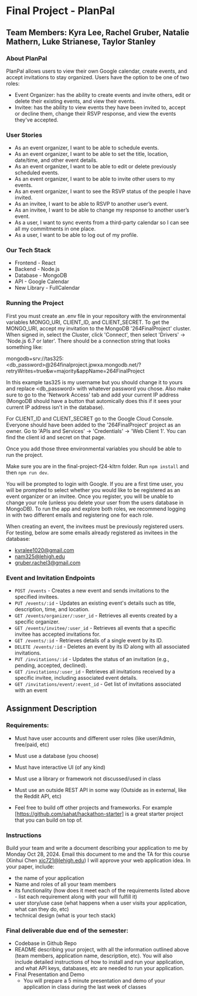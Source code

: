 # Final Project - PlanPal
## Team Members: Kyra Lee, Rachel Gruber, Natalie Mathern, Luke Strianese, Taylor Stanley

### About PlanPal
PlanPal allows users to view their own Google calendar, create events, and accept invitations to stay organized. Users have the option to be one of two roles:
* Event Organizer: has the ability to create events and invite others, edit or delete their existing events, and view their events.
* Invitee: has the ability to view events they have been invited to, accept or decline them, change their RSVP response, and view the events they've accepted. 

### User Stories
* As an event organizer, I want to be able to schedule events.
* As an event organizer, I want to be able to set the title, location, date/time, and other event details.
* As an event organizer, I want to be able to edit or delete previously scheduled events.
* As an event organizer, I want to be able to invite other users to my events.
* As an event organizer, I want to see the RSVP status of the people I have invited. 
* As an invitee, I want to be able to RSVP to another user’s event.
* As an invitee, I want to be able to change my response to another user’s event. 
* As a user, I want to sync events from a third-party calendar so I can see all my commitments in one place.
* As a user, I want to be able to log out of my profile.

### Our Tech Stack
* Frontend - React
* Backend - Node.js
* Database - MongoDB
* API - Google Calendar
* New Library - FullCalendar

### Running the Project
First you must create an .env file in your repository with the environmental variables MONGO_URI, CLIENT_ID, and CLIENT_SECRET. To get the MONGO_URI, accept my invitation to the MongoDB '264FinalProject' cluster. When signed in, select the Cluster, click 'Connect', then select 'Drivers' -> 'Node.js 6.7 or later'. There should be a connection string that looks something like:

mongodb+srv://tas325:<db_password>@264finalproject.jpwxa.mongodb.net/?retryWrites=true&w=majority&appName=264FinalProject

In this example tas325 is my username but you should change it to yours and replace <db_password> with whatever password you chose. Also make sure to go to the 'Network Access' tab and add your current IP address (MongoDB should have a button that automically does this if it sees your current IP address isn't in the database). 

For CLIENT_ID and CLIENT_SECRET go to the Google Cloud Console. Everyone should have been added to the '264FinalProject' project as an owner. Go to 'APIs and Services' -> 'Credentials' -> 'Web Client 1'. You can find the client id and secret on that page.

Once you add those three environmental variables you should be able to run the project. 

Make sure you are in the final-project-f24-kltrn folder. Run `npm install` and then `npm run dev`.

You will be prompted to login with Google. If you are a first time user, you will be prompted to select whether you would like to be registered as an event organizer or an invitee. Once you register, you will be unable to change your role (unless you delete your user from the users database in MongoDB). To run the app and explore both roles, we recommend logging in with two different emails and registering one for each role. 

When creating an event, the invitees must be previously registered users. For testing, below are some emails already registered as invitees in the database:
* kyralee1020@gmail.com
* nam325@lehigh.edu
* gruber.rachel3@gmail.com

### Event and Invitation Endpoints

* `POST /events` - Creates a new event and sends invitations to the specified invitees.
* `PUT /events/:id` - Updates an existing event's details such as title, description, time, and location.
* `GET /events/organizer/:user_id` - Retrieves all events created by a specific organizer.
* `GET /events/invitee/:user_id` - Retrieves all events that a specific invitee has accepted invitations for.
* `GET /events/:id` - Retrieves details of a single event by its ID.
* `DELETE /events/:id` - Deletes an event by its ID along with all associated invitations.
* `PUT /invitations/:id` - Updates the status of an invitation (e.g., pending, accepted, declined).
* `GET /invitations/:user_id` - Retrieves all invitations received by a specific invitee, including associated event details.
* `GET /invitations/event/:event_id` - Get list of invitations associated with an event

## Assignment Description

### Requirements:
* Must have user accounts and different user roles (like user/Admin, free/paid, etc)
* Must use a database (you choose)
* Must have interactive UI (of any kind)
* Must use a library or framework not discussed/used in class
* Must use an outside REST API in some way (Outside as in external, like the Reddit API, etc)

* Feel free to build off other projects and frameworks. For example [https://github.com/sahat/hackathon-starter] is a great starter project that you can build on top of. 

### Instructions
Build your team and write a document describing your application to me by Monday Oct 28, 2024. Email this document to me and the TA for this course (Xinhui Chen xic721@lehigh.edu)  I will approve your web application idea. In your paper, include:
* the name of your application
* Name and roles of all your team members
* its functionality (how does it meet each of the requirements listed above - list each requirement along with your will fulfill it)
* user story/use case (what happens when a user visits your application, what can they do, etc)
* technical design (what is your tech stack)


### Final deliverable due end of the semester:
* Codebase in Github Repo
* README describing your project, with all the information outlined above (team members, application name, description, etc). You will also include detailed instructions of how to install and run your application, and what API keys, databases, etc are needed to run your application.
* Final Presentation and Demo
  * You will prepare a 5 minute presentation and demo of your application in class during the last week of classes
